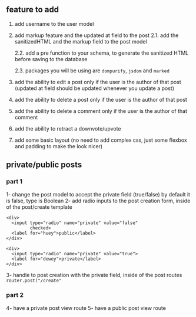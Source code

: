 ## feature to add

1. add username to the user model
2. add markup feature and the updated at field to the post
   2.1. add the sanitizedHTML and the markup field to the post model

   2.2. add a pre function to your schema, to generate the sanitized HTML before saving to the database
   
   2.3. packages you will be using are `dompurify`, `jsdom` and `marked`
3. add the ability to edit a post only if the user is the author of that post (updated at field should be updated whenever you update a post)
4. add the ability to delete a post only if the user is the author of that post
5. add the ability to delete a comment only if the user is the author of that comment
6. add the ability to retract a downvote/upvote
7. add some basic layout (no need to add complex css, just some flexbox and padding to make the look nicer)

## private/public posts

### part 1

1- change the post model to accept the private field (true/false) by default it is false, type is Boolean
2- add radio inputs to the post creation form, inside of the post/create template

```
<div>
  <input type="radio" name="private" value="false"
         checked>
  <label for="huey">public</label>
</div>

<div>
  <input type="radio" name="private" value="true">
  <label for="dewey">private</label>
</div>
```

3- handle to post creation with the private field, inside of the post routes `router.post("/create"`

### part 2

4- have a private post view route
5- have a public post view route
